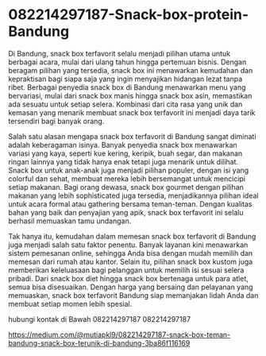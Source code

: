 # 082214297187-Snack-box-protein-Bandung
Di Bandung, snack box terfavorit selalu menjadi pilihan utama untuk berbagai acara, mulai dari ulang tahun hingga pertemuan bisnis. Dengan beragam pilihan yang tersedia, snack box ini menawarkan kemudahan dan kepraktisan bagi siapa saja yang ingin menyajikan hidangan lezat tanpa ribet. Berbagai penyedia snack box di Bandung menawarkan menu yang bervariasi, mulai dari snack box manis hingga snack box asin, memastikan ada sesuatu untuk setiap selera. Kombinasi dari cita rasa yang unik dan kemasan yang menarik membuat snack box terfavorit ini menjadi daya tarik tersendiri bagi banyak orang.

Salah satu alasan mengapa snack box terfavorit di Bandung sangat diminati adalah keberagaman isinya. Banyak penyedia snack box menawarkan variasi yang kaya, seperti kue kering, keripik, buah segar, dan makanan ringan lainnya yang tidak hanya enak tetapi juga menarik untuk dilihat. Snack box untuk anak-anak juga menjadi pilihan populer, dengan isi yang colorful dan sehat, membuat mereka lebih bersemangat untuk mencicipi setiap makanan. Bagi orang dewasa, snack box gourmet dengan pilihan makanan yang lebih sophisticated juga tersedia, menjadikannya pilihan ideal untuk acara formal atau gathering bersama teman-teman. Dengan kualitas bahan yang baik dan penyajian yang apik, snack box terfavorit ini selalu berhasil memuaskan tamu undangan.

Tak hanya itu, kemudahan dalam memesan snack box terfavorit di Bandung juga menjadi salah satu faktor penentu. Banyak layanan kini menawarkan sistem pemesanan online, sehingga Anda bisa dengan mudah memilih dan memesan dari rumah atau kantor. Selain itu, pilihan snack box kustom juga memberikan keleluasaan bagi pelanggan untuk memilih isi sesuai selera pribadi. Dari snack box diet hingga snack box bertenaga untuk para atlet, semua bisa disesuaikan. Dengan harga yang bersaing dan pelayanan yang memuaskan, snack box terfavorit Bandung siap memanjakan lidah Anda dan membuat setiap momen lebih spesial.

hubungi kontak di Bawah
082214297187
082214297187

https://medium.com/@mutiapkl9/082214297187-snack-box-teman-bandung-snack-box-terunik-di-bandung-3ba86f116169

